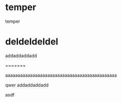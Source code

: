 # temper
temper






deldeldeldel
=======
addaddaddadd
 
=======

aaaaaaaaaaaaaaaaaaaaaaaaaaaaaaaaaaaaaaaaaaaaa

qwer addaddaddadd

asdf
